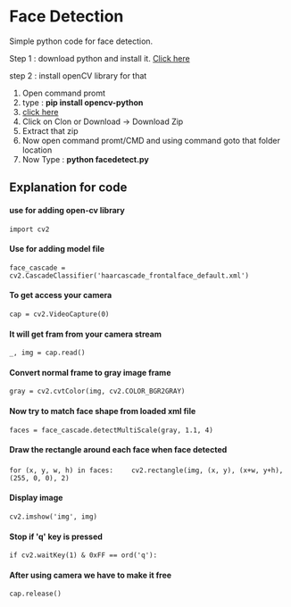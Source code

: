 # Face Detection
Simple python code for face detection.

Step 1 : download python and install it.
<a href="https://www.python.org/downloads/">Click here</a>

step 2 : install openCV library for that
<ol>
  <li>Open command promt</li>
  <li>type : <b>pip install opencv-python</b></li>
  <li><a href="https://github.com/sejpalsinh/facedetection">click here</a></li>
  <li>Click on Clon or Download -> Download Zip</li>
  <li>Extract that zip</li>
  <li>Now open command promt/CMD and using command goto that folder location</li>
  <li>Now Type : <b>python facedetect.py</b></li>
</ol>  

<h2><b>Explanation for code</b></h2>
<h4>use for adding open-cv library</h4>
<code>import cv2</code>  
<h4>Use for adding model file</h4>
<code>face_cascade = cv2.CascadeClassifier('haarcascade_frontalface_default.xml') </code> 
<h4>To get access your camera</h4>
<code>cap = cv2.VideoCapture(0)</code> 
<h4>It will get fram from your camera stream</h4>
<code>_, img = cap.read()</code> 
<h4>Convert normal frame to gray image frame</h4>
<code>gray = cv2.cvtColor(img, cv2.COLOR_BGR2GRAY)</code> 
<h4>Now try to match face shape from loaded xml file</h4>
<code>faces = face_cascade.detectMultiScale(gray, 1.1, 4)</code>
<h4>Draw the rectangle around each face when face detected</h4>
<code>for (x, y, w, h) in faces:</code>
<code>&nbsp&nbsp&nbsp&nbspcv2.rectangle(img, (x, y), (x+w, y+h), (255, 0, 0), 2)</code>
<h4>Display image</h4>
<code>cv2.imshow('img', img)</code>
<h4>Stop if 'q' key is pressed</h4>
<code>if cv2.waitKey(1) & 0xFF == ord('q'):</code>
<h4>After using camera we have to make it free</h4>
<code>cap.release()</code>
